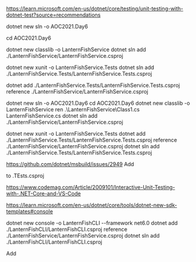 https://learn.microsoft.com/en-us/dotnet/core/testing/unit-testing-with-dotnet-test?source=recommendations

dotnet new sln -o AOC2021.Day6

cd AOC2021.Day6

dotnet new classlib -o LanternFishService
dotnet sln add ./LanternFishService/LanternFishService.csproj

dotnet new xunit -o LanternFishService.Tests
dotnet sln add ./LanternFishService.Tests/LanternFishService.Tests.csproj

dotnet add ./LanternFishService.Tests/LanternFishService.Tests.csproj reference ./LanternFishService/LanternFishService.csproj




dotnet new sln -o AOC2021.Day6
cd AOC2021.Day6
dotnet new classlib -o LanternFishService
ren .\LanternFishService\Class1.cs LanternFishService.cs
dotnet sln add ./LanternFishService/LanternFishService.csproj

dotnet new xunit -o LanternFishService.Tests
dotnet add ./LanternFishService.Tests/LanternFishService.Tests.csproj reference ./LanternFishService/LanternFishService.csproj
dotnet sln add ./LanternFishService.Tests/LanternFishService.Tests.csproj

https://github.com/dotnet/msbuild/issues/2949
Add 
  <ItemGroup>
    <None Include="$(SolutionDir)Inputs\**" CopyToOutputDirectory="PreserveNewest" LinkBase="Inputs\" />
  </ItemGroup>

to .TEsts.csproj

https://www.codemag.com/Article/2009101/Interactive-Unit-Testing-with-.NET-Core-and-VS-Code



https://learn.microsoft.com/en-us/dotnet/core/tools/dotnet-new-sdk-templates#console

dotnet new console -o LanternFishCLI --framework net6.0
dotnet add ./LanternFishCLI/LanternFishCLI.csproj reference ./LanternFishService/LanternFishService.csproj
dotnet sln add ./LanternFishCLI/LanternFishCLI.csproj

Add
  <ItemGroup>
    <None Include="$(SolutionDir)Inputs\**" CopyToOutputDirectory="PreserveNewest" LinkBase="Inputs\" />
  </ItemGroup>
